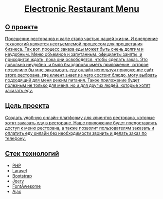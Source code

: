 <h1 align="center"><a href="http://www.nikita.php-f22.ru" target="_blank">Electronic Restaurant Menu</h1>

<h2>О проекте</h2>
    <p>Посещение ресторанов и кафе стало частью нашей жизни. И внедрение технологий является неотъемлемой процессом для процветания бизнеса. Так вот, процесс заказа еды может быть очень долгим и неудобным. Меню объемное и запутанным, официанты заняты, и приходится ждать, пока они освободятся, чтобы сделать заказ. Это довольно неудобно, и было бы здорово иметь приложение, которое позволило бы мне заказывать еду онлайн используя приложение  сайт этого ресторана, где клиент знает из чего состоит блюдо, могу выбрать подходящий для меня режим питания.
Такое приложение будет полезным не только для меня, но и для других людей, которые хотят заказать еду. </p>

<h2>Цель проекта</h2>
    <p>Создать удобную онлайн-платформу для клиентов ресторана, которые хотят заказать еду в ресторане. Наше приложение будет предоставлять доступ к меню ресторана, а также позволит пользователям заказать и оплатить еду онлайн без необходимости звонить и делать заказ по телефону.</p>
    
<h2>Стек технологий</h2>  
    <ul>
        <li>PHP</li>
        <li>Laravel</li>
        <li>Bootstrap</li>
        <li>Jqery</li>
        <li>FontAwesome</li>
        <li>Ajax</li>
    </ul>    
